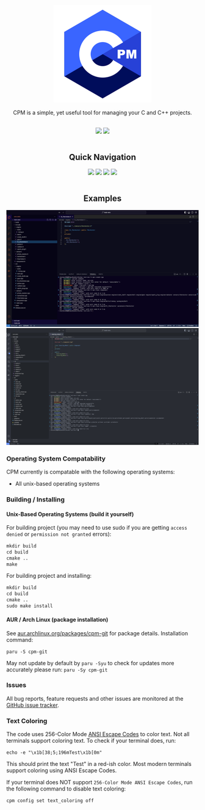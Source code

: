 <div align="center">
  <img height=256 src=assets/CPM_LOGO.png><br>
  <p>CPM is a simple, yet useful tool for managing your C and C++ projects.</p>
  <br>
  <a href=https://github.com/vkeshav300/cpm/actions/workflows/codeql.yml><img src=https://github.com/vkeshav300/cpm/actions/workflows/codeql.yml/badge.svg></a>
  <a href=https://github.com/vkeshav300/cpm/actions/workflows/pages/pages-build-deployment><img src=https://github.com/vkeshav300/cpm/actions/workflows/pages/pages-build-deployment/badge.svg></a>
  <br><br>
  <h2>Quick Navigation</h2>
  <a href="https://github.com/vkeshav300/cpm/releases/?include_prereleases&sort=semver"><img src="https://img.shields.io/github/tag/vkeshav300/cpm"></a>
  <a href="ghttps://github.com/vkeshav300/cpm/wiki"><img src="https://img.shields.io/badge/Wiki-grey"></a>
  <a href="https://github.com/vkeshav300/cpm/issues"><img src="https://img.shields.io/badge/Issue_Tracker-grey"></a>
  <a href="https://github.com/vkeshav300/cpm?tab=readme-ov-file#building--installing"><img src="https://img.shields.io/badge/Installation_/_Building-blue"></a>
  <br><br>
  <h2>Examples</h2>
  <img src=assets/readme/1.png>
  <img src=assets/readme/2.png>
</div>

### Operating System Compatability
CPM currently is compatable with the following operating systems:
- All unix-based operating systems

### Building / Installing
#### Unix-Based Operating Systems (build it yourself)
For building project (you may need to use sudo if you are getting `access denied` or `permission not granted` errors):
```
mkdir build
cd build
cmake ..
make
```
For building project and installing:
```
mkdir build
cd build
cmake ..
sudo make install
```

#### AUR / Arch Linux (package installation)
See [aur.archlinux.org/packages/cpm-git](https://aur.archlinux.org/packages/cpm-git) for package details.
Installation command:
```
paru -S cpm-git
```
May not update by default by `paru -Syu`
to check for updates more accurately please run:
``` paru -Sy cpm-git ```

### Issues
All bug reports, feature requests and other issues are monitored at the [GitHub issue tracker](https://github.com/vkeshav300/cpm/issues).

### Text Coloring
The code uses 256-Color Mode [ANSI Escape Codes](https://gist.github.com/fnky/458719343aabd01cfb17a3a4f7296797) to color text. Not all terminals support coloring text. To check if your terminal does, run: 
```
echo -e "\x1b[38;5;196mTest\x1b[0m"
```
This should print the text "Test" in a red-ish color. Most modern terminals support coloring using ANSI Escape Codes.

If your terminal does NOT support `256-Color Mode ANSI Escape Codes`, run the following command to disable text coloring:
```
cpm config set text_coloring off
```
